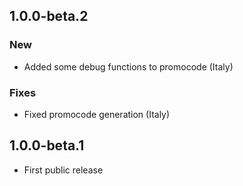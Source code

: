 ## 1.0.0-beta.2
### New
* Added some debug functions to promocode (Italy)

### Fixes
* Fixed promocode generation (Italy)

## 1.0.0-beta.1
* First public release